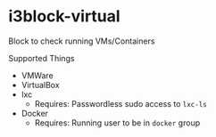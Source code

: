# i3block-virtual

Block to check running VMs/Containers

Supported Things

* VMWare
* VirtualBox
* lxc
    * Requires: Passwordless sudo access to `lxc-ls`
* Docker
    * Requires: Running user to be in `docker` group
